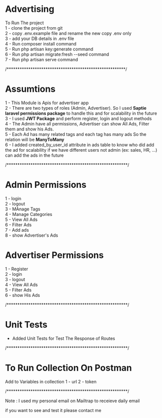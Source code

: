 # Advertising

To Run The project <br>
1 - clone the project from git <br>
2 - copy .env.example file and rename the new copy .env only <br>
3 - add your DB details in .env file <br>
4 - Run composer install command <br>
5 - Run php artisan key:generate command <br>
6 - Run php artisan migrate:fresh --seed command <br>
7 - Run php artisan serve command <br>

/*******************************************************/
# Assumtions

1 - This Module is Apis for advertiser app <br>
2 - There are two types of roles (Admin, Advertiser).
So I used <b>Saptie laravel permissions package</b> 
to handle this and for scalability in the future<br>
3 - I used <b>JWT Package</b> and perform register, login and logout methods<br>
4 - The Admin have all permissions, Advertiser can show All Ads, Filter them and show his Ads. <br>
5 - Each Ad has many related tags and each tag has many ads So the relation will be <b>ManyToMany</b><br>
6 - I added created_by_user_id attribute in ads table to know who did add the ad
for scalability if we have different users not admin (ex: sales, HR, ...) can add the ads in the future 

/********************************************************/
# Admin Permissions
1 - login <br>
2 - logout <br>
3 - MAnage Tags <br>
4 - Manage Categories <br>
5 - View All Ads <br>
6 - Filter Ads <br>
7 - Add ads <br>
8 - show Advertiser's Ads <br>

# Advertiser Permissions
1 - Register <br>
2 - login <br>
3 - logout <br>
4 - View All Ads <br>
5 - Filter Ads <br>
6 - show His Ads <br>

/********************************************************/

# Unit Tests

- Added Unit Tests for Test The Response of Routes

/********************************************************/

# To Run Collection On Postman 
Add to Variables in collection
1 - url 
2 - token

/********************************************************/

Note : I used my personal email on Mailtrap to receieve daily email 

if you want to see and test it please contact me



